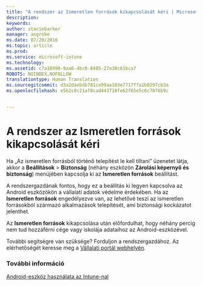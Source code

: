 ```yaml
---
title: "A rendszer az Ismeretlen források kikapcsolását kéri | Microsoft Intune"
description: 
keywords: 
author: staciebarker
manager: angrobe
ms.date: 07/20/2016
ms.topic: article
ms.prod: 
ms.service: microsoft-intune
ms.technology: 
ms.assetid: c7a10998-9aa6-4bc0-8405-27a30c61bca7
ROBOTS: NOINDEX,NOFOLLOW
translationtype: Human Translation
ms.sourcegitcommit: d3a2daebdb781ce99aa103e7717ffa1b0297cb3a
ms.openlocfilehash: e5b2c0c21af8cad443710fe62f65e5c6c7076b9c


---
```


# A rendszer az Ismeretlen források kikapcsolását kéri

Ha „Az ismeretlen forrásból történő telepítést le kell tiltani” üzenetet látja, akkor a **Beállítások** > **Biztonság** (néhány eszközön **Zárolási képernyő és biztonság**) menüjében kapcsolja ki az **Ismeretlen források** beállítást.

A rendszergazdának fontos, hogy ez a beállítás ki legyen kapcsolva az Android eszközökön a vállalati adatok védelme érdekében. Ha az **Ismeretlen források** engedélyezve van, az lehetővé teszi az ismeretlen forrásokból származó alkalmazások telepítését, ami biztonsági kockázatot jelenthet.

Az **Ismeretlen források** kikapcsolása után előfordulhat, hogy néhány percig nem tud hozzáférni cége vagy iskolája adataihoz az Android-eszközével.

További segítségre van szüksége? Forduljon a rendszergazdához. Az elérhetőségét keresse meg a [Vállalati portál webhelyén](http://portal.manage.microsoft.com).

### További információ
[Android-eszköz használata az Intune-nal](using-your-android-device-with-intune.md)



<!--HONumber=Aug16_HO4-->


